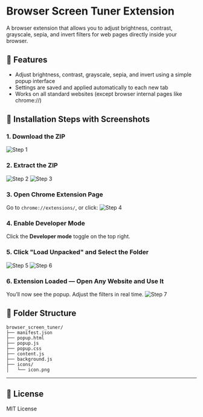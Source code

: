 # Browser Screen Tuner Extension

A browser extension that allows you to adjust brightness, contrast, grayscale, sepia, and invert filters for web pages directly inside your browser.

## 🚀 Features

- Adjust brightness, contrast, grayscale, sepia, and invert using a simple popup interface
- Settings are saved and applied automatically to each new tab
- Works on all standard websites (except browser internal pages like chrome://)

## 📸 Installation Steps with Screenshots

### 1. Download the ZIP
![Step 1](images/step1_download_zip.png)

### 2. Extract the ZIP
![Step 2](images/step2_extract.png)
![Step 3](images/step3_extract_folder.png)

### 3. Open Chrome Extension Page
Go to `chrome://extensions/`, or click:
![Step 4](images/step4_open_extensions_menu.png)

### 4. Enable Developer Mode
Click the **Developer mode** toggle on the top right.

### 5. Click "Load Unpacked" and Select the Folder
![Step 5](images/step5_load_unpacked.png)
![Step 6](images/step6_select_folder.png)

### 6. Extension Loaded — Open Any Website and Use It
You’ll now see the popup. Adjust the filters in real time.
![Step 7](images/step7_extension_popup.png)

## 📁 Folder Structure

```
browser_screen_tuner/
├── manifest.json
├── popup.html
├── popup.js
├── popup.css
├── content.js
├── background.js
├── icons/
│   └── icon.png
```

---

## 📝 License

MIT License
